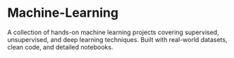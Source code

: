 # Machine-Learning
A collection of hands-on machine learning projects covering supervised, unsupervised, and deep learning techniques. Built with real-world datasets, clean code, and detailed notebooks.
